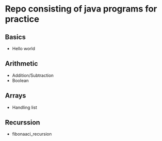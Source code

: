 # Repo consisting of java programs for practice

## Basics
 - Hello world

## Arithmetic
 - Addition/Subtraction
 - Boolean

## Arrays
- Handling list


## Recurssion
- fibonaaci_recursion

